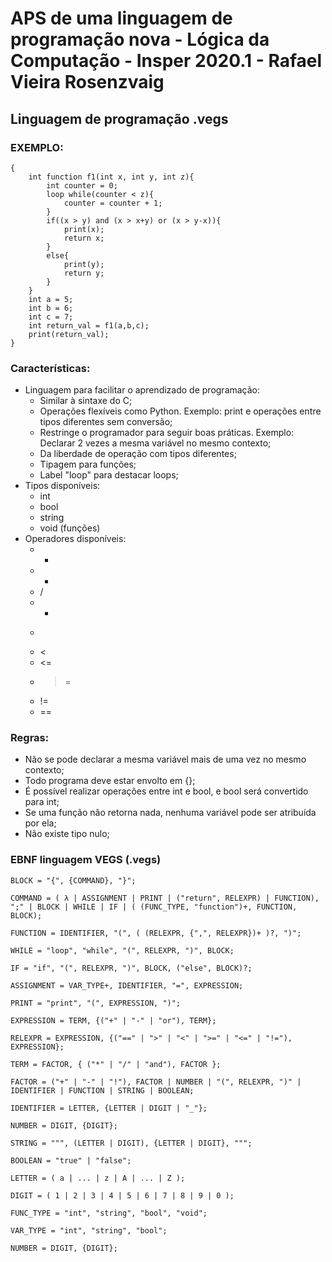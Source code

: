# APS de uma linguagem de programação nova - Lógica da Computação - Insper 2020.1 - Rafael Vieira Rosenzvaig

## Linguagem de programação .vegs

### EXEMPLO:
```
{
	int function f1(int x, int y, int z){
		int counter = 0;
		loop while(counter < z){
			counter = counter + 1;
		}
		if((x > y) and (x > x+y) or (x > y-x)){
			print(x);
			return x;
		}
		else{
			print(y);
			return y;
		}
	}
	int a = 5;
	int b = 6;
	int c = 7;
	int return_val = f1(a,b,c);
	print(return_val);
}

```
### Características:
- Linguagem para facilitar o aprendizado de programação:
	- Similar à sintaxe do C;
	- Operações flexíveis como Python. Exemplo: print e operações entre tipos diferentes sem conversão;
	- Restringe o programador para seguir boas práticas. Exemplo: Declarar 2 vezes a mesma variável no mesmo contexto;
	- Da liberdade de operação com tipos diferentes;
	- Tipagem para funções;
	- Label "loop" para destacar loops;
- Tipos disponíveis:
	- int
	- bool
	- string
	- void (funções)
- Operadores disponíveis:
	- +
	- -
	- /
	- *
	- >
	- <
	- <=
	- >=
	- !=
	- ==

### Regras:
- Não se pode declarar a mesma variável mais de uma vez no mesmo contexto;
- Todo programa deve estar envolto em {};
- É possível realizar operações entre int e bool, e bool será convertido para int;
- Se uma função não retorna nada, nenhuma variável pode ser atribuída por ela;
- Não existe tipo nulo;

### EBNF linguagem VEGS (.vegs)
```
BLOCK = "{", {COMMAND}, "}";

COMMAND = ( λ | ASSIGNMENT | PRINT | ("return", RELEXPR) | FUNCTION), ";" | BLOCK | WHILE | IF | ( (FUNC_TYPE, "function")+, FUNCTION, BLOCK);

FUNCTION = IDENTIFIER, "(", ( (RELEXPR, {",", RELEXPR})+ )?, ")";

WHILE = "loop", "while", "(", RELEXPR, ")", BLOCK;

IF = "if", "(", RELEXPR, ")", BLOCK, ("else", BLOCK)?;

ASSIGNMENT = VAR_TYPE+, IDENTIFIER, "=", EXPRESSION;

PRINT = "print", "(", EXPRESSION, ")";

EXPRESSION = TERM, {("+" | "-" | "or"), TERM};

RELEXPR = EXPRESSION, {("==" | ">" | "<" | ">=" | "<=" | "!="), EXPRESSION};

TERM = FACTOR, { ("*" | "/" | "and"), FACTOR };

FACTOR = ("+" | "-" | "!"), FACTOR | NUMBER | "(", RELEXPR, ")" | IDENTIFIER | FUNCTION | STRING | BOOLEAN;

IDENTIFIER = LETTER, {LETTER | DIGIT | "_"};

NUMBER = DIGIT, {DIGIT};

STRING = """, (LETTER | DIGIT), {LETTER | DIGIT}, """;

BOOLEAN = "true" | "false";

LETTER = ( a | ... | z | A | ... | Z );

DIGIT = ( 1 | 2 | 3 | 4 | 5 | 6 | 7 | 8 | 9 | 0 );

FUNC_TYPE = "int", "string", "bool", "void";

VAR_TYPE = "int", "string", "bool";

NUMBER = DIGIT, {DIGIT};
```